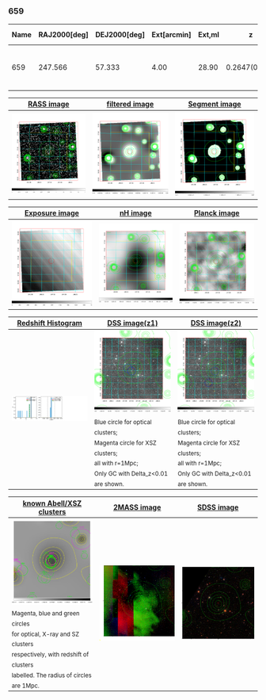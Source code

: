 <div STYLE="page-break-after: always;"></div>

### 659

|Name|RAJ2000[deg]|DEJ2000[deg] |Ext[arcmin]| Ext,ml | z | z_src| C|GC(XSZ,Delta_z<0.01)| GC(OPT,Delta_z<0.01)|GC| R_sig[arcmin] | R500[arcmin] | R500[Mpc]| CRsig[c/s] | CR500[c/s] |L500[1E44 erg/s]|F500[1E-12 erg/s/cm^2]| M500[1E14 Msun]|Tx[keV]|Cnt_sig|Beta|Rc[arcmin]|Comment|Alias|
|---|---|---|---|---|---|------|---|--------|---------|----------|---|---|---|---|---|---|---|---|---|---|---|---|---|---|
|659| 247.566| 57.333| 4.00| 28.90| 0.2647(0.000)| z_xsz| B| F20, SPI| -| C, F20, N, SPI, W| 26.181| 3.907| 0.956| 0.057(0.035)| 0.050(0.030)| 2.176(1.475)| 1.005(0.681)| 3.25(1.05)| 4.83(1.00)| 40.8| 0.899(-0.115+0.073)| 5.135(-0.806+0.595)| -| t194|

|[RASS image](../image/659/659_img.pdf)|[filtered image](../image/659/659_fil.pdf)|[Segment image](../image/659/659_seg.pdf)|
|-------------------|--------------------|-------------------|
| <img src="../image/659/659_img.png" width="300">  | <img src="../image/659/659_fil.png" width="300">   | <img src="../image/659/659_seg.png" width="300">  |

|[Exposure image](../image/659/659_mex.pdf)| [nH image](../image/659/659_nh.pdf)| [Planck image](../image/659/659_p.pdf)|
|-------------------|--------------------|-------------------|
|<img src="../image/659/659_mex.png" width="300">   | <img src="../image/659/659_nh.png" width="300">    | <img src="../image/659/659_p.png" width="300"> |

|[Redshift Histogram](../image/659/659_zg.pdf) | [DSS image(z1)](../image/659/659_dss_z1.pdf)      |  [DSS image(z2)](../image/659/659_dss_z2.pdf)    |
|-------------------|--------------------|-------------------|
|<img src="../image/659/659_zg.png" width="300"> |<img src="../image/659/659_dss_z1.png" width="300"> <sub><br>Blue circle for optical clusters; <br>Magenta circle for XSZ clusters; <br>all with r=1Mpc; <br>Only GC with Delta_z<0.01 are shown. </sub>| <img src="../image/659/659_dss_z2.png" width="300"><sub><br>Blue circle for optical clusters; <br>Magenta circle for XSZ clusters; <br>all with r=1Mpc; <br>Only GC with Delta_z<0.01 are shown. </sub> |

|[known Abell/XSZ clusters](../image/659/659_gc.pdf) | [2MASS image](../image/659/659_2mass.pdf)      |[SDSS image](../image/659/659_sdss.pdf)   |
|-------------------|-------------------|-------------------|
|<img src=../image/659/659_gc.png width="300"> <br><sub>Magenta, blue and green circles <br>for optical, X-ray and SZ clusters <br>respectively, with redshift of clusters <br>labelled. The radius of circles <br>are 1Mpc.</sub>|<img src="../image/659/659_2mass.png" width="300">  | <img src="../image/659/659_sdss.png" width="300">  |




